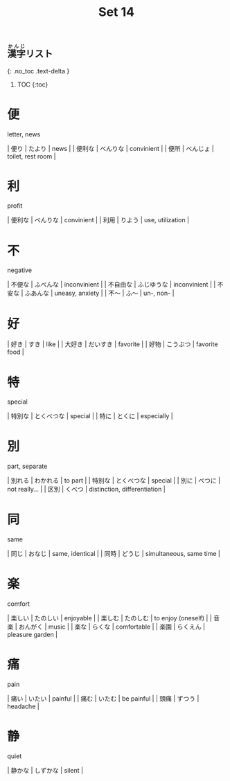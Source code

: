 ﻿---
layout: default
title: Set 14
parent: N4 Kanji List
grand_parent: <ruby>漢字<rt>かんじ</rt></ruby> Kanji
nav_order: 14
---

## <ruby>漢字<rt>かんじ</rt></ruby>リスト
{: .no_toc .text-delta }

1. TOC
{:toc}

# 便
letter, news

| 便り | たより | news |
| 便利な | べんりな | convinient |
| 便所 | べんじょ | toilet, rest room |

# 利
profit

| 便利な | べんりな | convinient |
| 利用 | りよう | use, utilization |

# 不
negative

| 不便な | ふべんな | inconvinient |
| 不自由な | ふじゆうな | inconvinient |
| 不安な | ふあんな | uneasy, anxiety |
| 不～ | ふ～ | un-, non- |

# 好

| 好き | すき | like |
| 大好き | だいすき | favorite |
| 好物 | こうぶつ | favorite food |

# 特
special

| 特別な | とくべつな | special |
| 特に | とくに | especially |

# 別
part, separate

| 別れる | わかれる | to part |
| 特別な | とくべつな | special |
| 別に | べつに | not really... |
| 区別 | くべつ | distinction, differentiation |

# 同
same

| 同じ | おなじ | same, identical |
| 同時 | どうじ | simultaneous, same time |

# 楽
comfort

| 楽しい | たのしい | enjoyable |
| 楽しむ | たのしむ | to enjoy (oneself) |
| 音楽 | おんがく | music |
| 楽な | らくな | comfortable |
| 楽園 | らくえん | pleasure garden |

# 痛
pain

| 痛い | いたい | painful |
| 痛む | いたむ | be painful |
| 頭痛 | ずつう | headache |

# 静
quiet

| 静かな | しずかな | silent |
